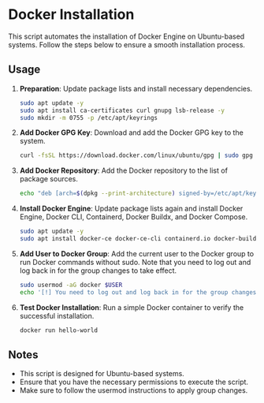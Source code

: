 # Docker Installation

This script automates the installation of Docker Engine on Ubuntu-based systems. Follow the steps below to ensure a smooth installation process.

## Usage

1. **Preparation**: Update package lists and install necessary dependencies.

    ```bash
    sudo apt update -y
    sudo apt install ca-certificates curl gnupg lsb-release -y
    sudo mkdir -m 0755 -p /etc/apt/keyrings
    ```

2. **Add Docker GPG Key**: Download and add the Docker GPG key to the system.

    ```bash
    curl -fsSL https://download.docker.com/linux/ubuntu/gpg | sudo gpg --dearmor -o /etc/apt/keyrings/docker.gpg
    ```

3. **Add Docker Repository**: Add the Docker repository to the list of package sources.

    ```bash
    echo "deb [arch=$(dpkg --print-architecture) signed-by=/etc/apt/keyrings/docker.gpg] https://download.docker.com/linux/ubuntu $(lsb_release -cs) stable" | sudo tee /etc/apt/sources.list.d/docker.list > /dev/null
    ```

4. **Install Docker Engine**: Update package lists again and install Docker Engine, Docker CLI, Containerd, Docker Buildx, and Docker Compose.

    ```bash
    sudo apt update -y
    sudo apt install docker-ce docker-ce-cli containerd.io docker-buildx-plugin docker-compose-plugin -y
    ```

5. **Add User to Docker Group**: Add the current user to the Docker group to run Docker commands without sudo. Note that you need to log out and log back in for the group changes to take effect.

    ```bash
    sudo usermod -aG docker $USER
    echo '[!] You need to log out and log back in for the group changes to take effect.'
    ```

6. **Test Docker Installation**: Run a simple Docker container to verify the successful installation.

    ```bash
    docker run hello-world
    ```

## Notes

- This script is designed for Ubuntu-based systems.
- Ensure that you have the necessary permissions to execute the script.
- Make sure to follow the usermod instructions to apply group changes.
